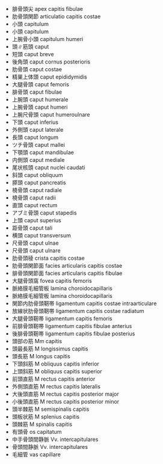 - 腓骨頭尖 apex capitis fibulae
- 肋骨頭関節 articulatio capitis costae
- 小頭 capitulum
- 小頭 capitulum
- 上腕骨小頭 capitulum humeri
- 頭∥筋頭 caput
- 短頭 caput breve
- 後角頭 caput cornus posterioris
- 肋骨頭 caput costae
- 精巣上体頭 caput epididymidis
- 大腿骨頭 caput femoris
- 腓骨頭 caput fibulae
- 上腕頭 caput humerale
- 上腕骨頭 caput humeri
- 上腕尺骨頭 caput humeroulnare
- 下頭 caput inferius
- 外側頭 caput laterale
- 長頭 caput longum
- ツチ骨頭 caput mallei
- 下顎頭 caput mandibulae
- 内側頭 caput mediale
- 尾状核頭 caput nuclei caudati
- 斜頭 caput obliquum
- 膵頭 caput pancreatis
- 橈骨頭 caput radiale
- 橈骨頭 caput radii
- 直頭 caput rectum
- アブミ骨頭 caput stapedis
- 上頭 caput superius
- 距骨頭 caput tali
- 横頭 caput transversum
- 尺骨頭 caput ulnae
- 尺骨頭 caput ulnare
- 肋骨頭稜 crista capitis costae
- 肋骨頭関節面 facies articularis capitis costae
- 腓骨頭関節面 facies articularis capitis fibulae
- 大腿骨頭窩 fovea capitis femoris
- 脈絡膜毛細管板 lamina choroidocapillaris
- 脈絡膜毛細管板 lamina choroidocapillaris
- 関節内肋骨頭靭帯 ligamentum capitis costae intraarticulare
- 放線状肋骨頭靭帯 ligamentum capitis costae radiatum
- 大腿骨頭靭帯 ligamentum capitis femoris
- 前腓骨頭靭帯 ligamentum capitis fibulae anterius
- 後腓骨頭靭帯 ligamentum capitis fibulae posterius
- 頭部の筋 Mm capitis
- 頭最長筋 M longissimus capitis
- 頭長筋 M longus capitis
- 下頭斜筋 M obliquus capitis inferior
- 上頭斜筋 M obliquus capitis superior
- 前頭直筋 M rectus capitis anterior
- 外側頭直筋 M rectus capitis lateralis
- 大後頭直筋 M rectus capitis posterior major
- 小後頭直筋 M rectus capitis posterior minor
- 頭半棘筋 M semispinalis capitis
- 頭板状筋 M splenius capitis
- 頭棘筋 M spinalis capitis
- 有頭骨 os capitatum
- 中手骨頭間静脈 Vv. intercapitulares
- 骨頭間静脈 Vv. intercapitulares
- 毛細管 vas capillare
